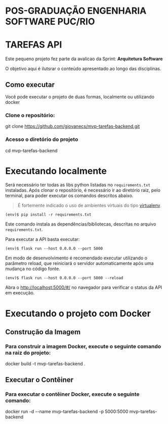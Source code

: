 # POS-GRADUAÇÃO ENGENHARIA SOFTWARE PUC/RIO

# TAREFAS API

Este pequeno projeto fez parte da avalicao da Sprint: **Arquitetura Software**

O objetivo aqui é ilutsrar o conteúdo apresentado ao longo das disciplinas.

## Como executar

Você pode executar o projeto de duas formas, localmente ou utilizando docker

### Clone o repositório:

git clone https://github.com/giovanecs/mvp-tarefas-backend.git

### Acesso o diretório do projeto

cd mvp-tarefas-backend

# Executando localmente 

Será necessário ter todas as libs python listadas no `requirements.txt` instaladas.
Após clonar o repositório, é necessário ir ao diretório raiz, pelo terminal, para poder executar os comandos descritos abaixo.

> É fortemente indicado o uso de ambientes virtuais do tipo [virtualenv](https://virtualenv.pypa.io/en/latest/installation.html).

```
(env)$ pip install -r requirements.txt
```

Este comando instala as dependências/bibliotecas, descritas no arquivo `requirements.txt`.

Para executar a API  basta executar:

```
(env)$ flask run --host 0.0.0.0 --port 5000
```

Em modo de desenvolvimento é recomendado executar utilizando o parâmetro reload, que reiniciará o servidor
automaticamente após uma mudança no código fonte. 

```
(env)$ flask run --host 0.0.0.0 --port 5000 --reload
```

Abra o [http://localhost:5000/#/](http://localhost:5000/#/) no navegador para verificar o status da API em execução.

# Executando o projeto com Docker

## Construção da Imagem

### Para construir a imagem Docker, execute o seguinte comando na raiz do projeto:

docker build -t mvp-tarefas-backend .

## Executar o Contêiner

### Para executar o contêiner Docker, execute o seguinte comando:

docker run -d --name mvp-tarefas-backend -p 5000:5000 mvp-tarefas-backend